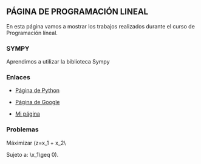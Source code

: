 <script src='https://cdn.mathjax.org/mathjax/latest/MathJax.js?config=TeX-AMS-MML_HTMLorMML'></script>




## PÁGINA DE PROGRAMACIÓN LINEAL

En esta página vamos a mostrar los trabajos realizados durante el curso de Programación líneal.

### SYMPY

Aprendimos a utilizar la biblioteca Sympy


### Enlaces

- [Página de Python](https://www.python.org/)

- [Página de Google](https://www.google.com.mx/)

- [Mi página](https://abigail0111.github.io/programaci-n_lineal/)

### Problemas


Máximizar \(z=x_1 + x_2\

Sujeto a:  \x_1\geq 0).